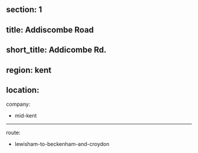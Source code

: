 section: 1
----
title: Addiscombe Road
----
short_title: Addicombe Rd.
----
region: kent
----
location: 
----
company:
- mid-kent
----
route:
- lewisham-to-beckenham-and-croydon
